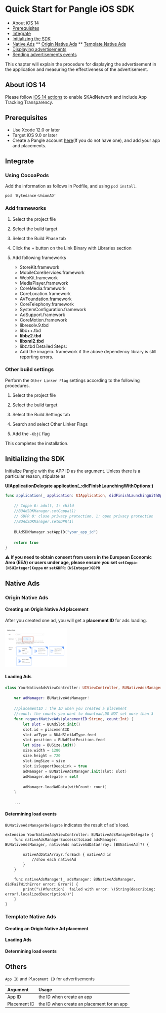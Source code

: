 # Quick Start for Pangle iOS SDK

* [About iOS 14](#start/ios14)
* [Prerequisites](#start/env)
* [Integrate](#start/integrate)
* [Initializing the SDK](#start/init)
* [Native Ads](#start/native_ad)
** [Origin Native Ads](#start/native_ad_origin)
** [Template Native Ads](#start/native_ad_template)
* [Displaying advertisements](#start/ad_display)
* [Sending advertisements events](#start/ad_event)

This chapter will explain the procedure for displaying the advertisement in the application and measuring the effectiveness of the advertisement.

<a name="start/ios14"></a>
## About iOS 14
Please follow [iOS 14 actions](https://www.pangleglobal.com/help/doc/5f4dc4271de305000ece82aa) to enable SKAdNetwork and include App Tracking Transparency.


<a name="start/env"></a>
## Prerequisites

* Use Xcode 12.0 or later
* Target iOS 9.0 or later
* Create a Pangle account [here](https://www.pangleglobal.com/)(If you do not have one), and add your app and placements.


<a name="start/integrate"></a>
## Integrate
### Using CocoaPods
Add the information as follows in Podfile, and using `pod install`.

```
pod 'Bytedance-UnionAD'
```
### Add frameworks

1. Select the project file

2. Select the build target

3. Select the Build Phase tab

4. Click the + button on the Link Binary with Libraries section

5. Add following frameworks

    -   StoreKit.framework
    -   MobileCoreServices.framework
    -   WebKit.framework
    -   MediaPlayer.framework
    -   CoreMedia.framework
    -   CoreLocation.framework
    -   AVFoundation.framework
    -   CoreTelephony.framework
    -   SystemConfiguration.framework
    -   AdSupport.framework
    -   CoreMotion.framework
    -   libresolv.9.tbd
    -   libc++.tbd
    -   **libbz2.tbd**
    -   **libxml2.tbd**
    -   libz.tbd Detailed Steps:
    -   Add the imageio. framework if the above dependency library is still reporting errors.


### Other build settings

Perform the `Other Linker Flag` settings according to the following procedures.

1. Select the project file

2. Select the build target

3. Select the Build Settings tab

4. Search and select Other Linker Flags

5. Add the  `-ObjC` flag


This completes the installation.

<a name="start/init"></a>
## Initializing the SDK

Initialize Pangle with the APP ID as the argument. Unless there is a particular reason, stipulate as

**UIApplicationDelegate application(_:didFinishLaunchingWithOptions:)**

```swift
func application(_ application: UIApplication, didFinishLaunchingWithOptions launchOptions: [UIApplicationLaunchOptionsKey: Any]?) -> Bool {

    // Coppa 0: adult, 1: child
    //BUAdSDKManager.setCoppa(1)
    // GDPR 0: close privacy protection, 1: open privacy protection
    //BUAdSDKManager.setGDPR(1)

    BUAdSDKManager.setAppID("your_app_id")

    return true
}
```

:warning: **If you need to obtain consent from users in the European Economic Area (EEA) or users under age, please ensure you set `setCoppa:(NSUInteger)Coppa` or `setGDPR:(NSInteger)GDPR`**



<a name="start/native_ad"></a>
## Native Ads

<a name="start/native_ad_origin"></a>
### Origin Native Ads

#### Creating an Origin Native Ad placement
After you created one ad, you will get a **placement ID** for ads loading.

<img src="native_origin.png" alt="drawing" width="200"/>

#### Loading Ads

```swift
class YourNativeAdsViewController: UIViewController, BUNativeAdsManagerDelegate {

    var adManager: BUNativeAdsManager!

    //placementID : the ID when you created a placement
    //count: the counts you want to download,DO NOT set more than 3
    func requestNativeAds(placementID:String, count:Int) {
        let slot = BUAdSlot.init()
        slot.id = placementID
        slot.adType = BUAdSlotAdType.feed
        slot.position = BUAdSlotPosition.feed
        let size = BUSize.init()
        size.width = 1280
        size.height = 720
        slot.imgSize = size
        slot.isSupportDeepLink = true
        adManager = BUNativeAdsManager.init(slot: slot)
        adManager.delegate = self

        adManager.loadAdData(withCount: count)
    }

    ...

```
#### Determining load events

`BUNativeAdsManagerDelegate` indicates the result of ad's load.

```:swift
extension YourNativeAdsViewController: BUNativeAdsManagerDelegate {
    func nativeAdsManagerSuccess(toLoad adsManager: BUNativeAdsManager, nativeAds nativeAdDataArray: [BUNativeAd]?) {

        nativeAdDataArray?.forEach { nativeAd in
            //show each nativeAd
        }
    }

    func nativeAdsManager(_ adsManager: BUNativeAdsManager, didFailWithError error: Error?) {
        print("\(#function)  failed with error: \(String(describing: error?.localizedDescription))")
    }
}
```


<a name="start/native_ad_template"></a>
### Template Native Ads

#### Creating an Origin Native Ad placement


#### Loading Ads
#### Determining load events


## Others

`App ID` and `Placement ID` for advertisements

| Argument | Usage |
|:-------------|:------------|
| App ID | the ID when create an app |
| Placement ID | the ID when create an placement for an app |

